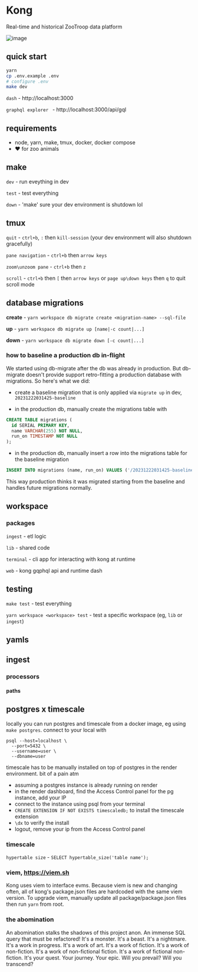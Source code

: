# Kong
Real-time and historical ZooTroop data platform

![image](https://github.com/murderteeth/kong/assets/89237203/97d8d49e-87b7-4d0a-8ab8-7ed0884bb99c)


## quick start
```bash
yarn
cp .env.example .env
# configure .env
make dev
```
`dash` - http://localhost:3000

`graphql explorer ` - http://localhost:3000/api/gql


## requirements
- node, yarn, make, tmux, docker, docker compose
- ♥ for zoo animals


## make
`dev` - run eveything in dev

`test` - test everything

`down` - 'make' sure your dev environment is shutdown lol


## tmux
`quit` - `ctrl+b`, `:` then `kill-session` (your dev environment will also shutdown gracefully)

`pane navigation` - `ctrl+b` then `arrow keys`

`zoom\unzoom pane` - `ctrl+b` then `z`

`scroll` - `ctrl+b` then `[` then `arrow keys` or `page up\down keys` then `q` to quit scroll mode


## database migrations
**create** - `yarn workspace db migrate create <migration-name> --sql-file`

**up** - `yarn workspace db migrate up [name|-c count|...]`

**down** - `yarn workspace db migrate down [-c count|...]`


### how to baseline a production db in-flight
We started using db-migrate after the db was already in production. But db-migrate doesn't provide support retro-fitting a production database with migrations. So here's what we did:

- create a baseline migration that is only applied via `migrate up` in dev, `20231222031425-baseline`

- in the production db, manually create the migrations table with
```sql
CREATE TABLE migrations (
  id SERIAL PRIMARY KEY,
  name VARCHAR(255) NOT NULL,
  run_on TIMESTAMP NOT NULL
);
```

- in the production db, manually insert a row into the migrations table for the baseline migration
```sql
INSERT INTO migrations (name, run_on) VALUES ('/20231222031425-baseline', CURRENT_TIMESTAMP);
```

This way production thinks it was migrated starting from the baseline and handles future migrations normally.


## workspace
### packages
`ingest` - etl logic

`lib` - shared code

`terminal` - cli app for interacting with kong at runtime

`web` - kong gqphql api and runtime dash


## testing
`make test` - test everything

`yarn workspace <workspace> test` - test a specific workspace (eg, `lib` or `ingest`)


## yamls
## ingest
### processors
#### paths


## postgres x timescale
locally you can run postgres and timescale from a docker image, eg using `make postgres`. connect to your local with
```
psql --host=localhost \
  --port=5432 \
  --username=user \
  --dbname=user
```

timescale has to be manually installed on top of postgres in the render environment. bit of a pain atm
- assuming a postgres instance is already running on render
- in the render dashboard, find the Access Control panel for the pg instance, add your IP
- connect to the instance using psql from your terminal
- `CREATE EXTENSION IF NOT EXISTS timescaledb;` to install the timescale extension
- `\dx` to verify the install
- logout, remove your ip from the Access Control panel


### timescale
`hypertable size` - `SELECT hypertable_size('table name');`


### viem, https://viem.sh
Kong uses viem to interface evms. Because viem is new and changing often, all of kong's package.json files are hardcoded with the same viem version. To upgrade viem, manually update all package/package.json files then run `yarn` from root.


### the abomination 
An abomination stalks the shadows of this project anon. An immense SQL query that must be refactored! It's a monster. It's a beast. It's a nightmare. It's a work in progress. It's a work of art. It's a work of fiction. It's a work of non-fiction. It's a work of non-fictional fiction. It's a work of fictional non-fiction. It's your quest. Your journey. Your epic. Will you prevail? Will you transcend?
